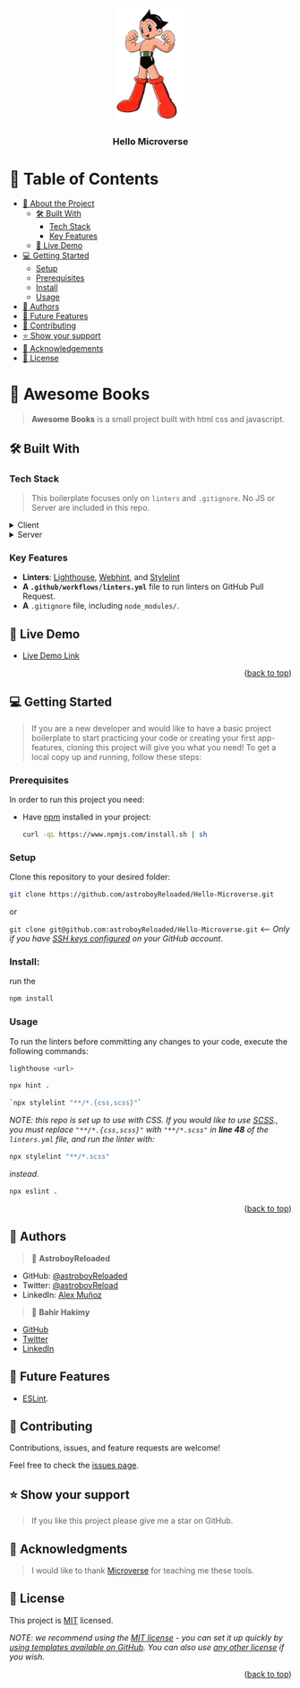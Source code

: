 <a name="readme-top"></a>

<div align="center">
  <img src="Astroboy-removebg.png" alt="logo" width="120"  height="auto" />
  <br/>

  <h3><b>Hello Microverse</b></h3>

</div>

<!-- TABLE OF CONTENTS -->

# 📗 Table of Contents

- [📖 About the Project](#about-project)
  - [🛠 Built With](#built-with)
    - [Tech Stack](#tech-stack)
    - [Key Features](#key-features)
  - [🚀 Live Demo](#live-demo)
- [💻 Getting Started](#getting-started)
  - [Setup](#setup)
  - [Prerequisites](#prerequisites)
  - [Install](#install)
  - [Usage](#usage)
- [👥 Authors](#authors)
- [🔭 Future Features](#future-features)
- [🤝 Contributing](#contributing)
- [⭐️ Show your support](#support)
- [🙏 Acknowledgements](#acknowledgements)
- [📝 License](#license)

<!-- PROJECT DESCRIPTION -->

# 📖 Awesome Books <a name="about-project"></a>

> **Awesome Books** is a small project built with html css and javascript.

## 🛠 Built With <a name="built-with"></a>

### Tech Stack <a name="tech-stack"></a>

> This boilerplate focuses only on `linters` and `.gitignore`. No JS or Server are included in this repo.

<details>
  <summary>Client</summary>
  <ul>
    <li><a href="https://www.w3.org/html/">HTML</a></li>
    <li><a href="https://www.w3.org/Style/CSS/Overview.en.html">SCSS</a></li>
    <li><a href="https://www.javascript.com/">JavaScript</a></li>
  </ul>
</details>

<details>
  <summary>Server</summary>
  <ul>
    <li><a href="https://www.netlify.com/">Netlify</a></li>
  </ul>
</details>

<!-- Features -->

### Key Features <a name="key-features"></a>

- **Linters**: [Lighthouse](https://developer.chrome.com/docs/lighthouse/overview/), [Webhint](https://webhint.io/), and [Stylelint](https://stylelint.io/.)
- **A `.github/workflows/linters.yml`** file to run linters on GitHub Pull Request.
- **A** `.gitignore` file, including `node_modules/`.

<!-- LIVE DEMO -->

## 🚀 Live Demo <a name="live-demo"></a>

- [Live Demo Link](https://astroboyreloaded.github.io/Awesome-Books/)

<p align="right">(<a href="#readme-top">back to top</a>)</p>

<!-- GETTING STARTED -->

## 💻 Getting Started <a name="getting-started"></a>

> If you are a new developer and would like to have a basic project boilerplate to start practicing your code or creating your first app-features, cloning this project will give you what you need!
> To get a local copy up and running, follow these steps:

### Prerequisites

In order to run this project you need:

- Have [npm](https://www.npmjs.com/package/npm) installed in your project:
  ```sh
  curl -qL https://www.npmjs.com/install.sh | sh
  ```

### Setup

Clone this repository to your desired folder:

```sh
git clone https://github.com/astroboyReloaded/Hello-Microverse.git
```

or

`git clone git@github.com:astroboyReloaded/Hello-Microverse.git` <-- _Only if you have [SSH keys configured](https://docs.github.com/en/authentication/connecting-to-github-with-ssh/adding-a-new-ssh-key-to-your-github-account) on your GitHub account_.

### Install:

run the

```sh
npm install
```

### Usage

To run the linters before committing any changes to your code, execute the following commands:

```sh
lighthouse <url>
```

```sh
npx hint .
```

```sh
`npx stylelint "**/*.{css,scss}"`
```

_NOTE: this repo is set up to use with CSS. If you would like to use [SCSS](https://sass-lang.com/)., you must replace `"**/*.{css,scss}"` with `"**/*.scss"` in **line 48** of the `linters.yml` file, and run the linter with:_

```sh
npx stylelint "**/*.scss"
```

_instead_.

```sh
npx eslint .
```

<p align="right">(<a href="#readme-top">back to top</a>)</p>

<!-- AUTHORS -->

## 👥 Authors <a name="authors"></a>

> 👤 **AstroboyReloaded**

- GitHub: [@astroboyReloaded](https://github.com/astroboyReloaded)
- Twitter: [@astroboyReload](https://twitter.com/astroboyReload)
- LinkedIn: [Alex Muñoz](https://www.linkedin.com/in/astroboyreloaded/)

> 👤 **Bahir Hakimy**

- [GitHub](https://github.com/astroboyReloaded)
- [Twitter](https://twitter.com/astroboyReload)
- [LinkedIn](https://www.linkedin.com/in/bahir-hakimy-533660237)
<!-- FUTURE FEATURES -->

## 🔭 Future Features <a name="future-features"></a>

- [ESLint](https://eslint.org/).

<!-- CONTRIBUTING -->

## 🤝 Contributing <a name="contributing"></a>

Contributions, issues, and feature requests are welcome!

Feel free to check the [issues page](../../issues/).

<!-- SUPPORT -->

## ⭐️ Show your support <a name="support"></a>

> If you like this project please give me a star on GitHub.

<!-- ACKNOWLEDGEMENTS -->

## 🙏 Acknowledgments <a name="acknowledgements"></a>

> I would like to thank [Microverse](https://www.microverse.org/) for teaching me these tools.

<!-- LICENSE -->

## 📝 License <a name="license"></a>

This project is [MIT](./LICENSE) licensed.

_NOTE: we recommend using the [MIT license](https://choosealicense.com/licenses/mit/) - you can set it up quickly by [using templates available on GitHub](https://docs.github.com/en/communities/setting-up-your-project-for-healthy-contributions/adding-a-license-to-a-repository). You can also use [any other license](https://choosealicense.com/licenses/) if you wish._

<p align="right">(<a href="#readme-top">back to top</a>)</p>
